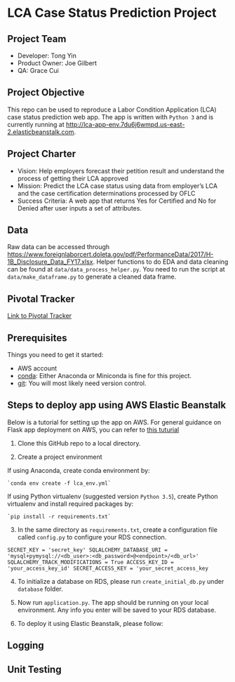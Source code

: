 # LCA Case Status Prediction Project

## Project Team
* Developer: Tong Yin
* Product Owner: Joe Gilbert
* QA: Grace Cui

## Project Objective
This repo can be used to reproduce a Labor Condition Application (LCA) case status prediction web app. The app is written with `Python 3` and is currently running at http://lca-app-env.7du6j6wmpd.us-east-2.elasticbeanstalk.com.

## Project Charter

* Vision: Help employers forecast their petition result and understand the process of getting their LCA approved
* Mission: Predict the LCA case status using data from employer’s LCA and the case certification determinations processed by OFLC
* Success Criteria: A web app that returns Yes for Certified and No for Denied after user inputs a set of attributes.

## Data
Raw data can be accessed through https://www.foreignlaborcert.doleta.gov/pdf/PerformanceData/2017/H-1B_Disclosure_Data_FY17.xlsx. Helper functions to do EDA and data cleaning can be found at `data/data_process_helper.py`. You need to run the script at `data/make_dataframe.py` to generate a cleaned data frame.

## Pivotal Tracker
[Link to Pivotal Tracker](https://www.pivotaltracker.com/n/projects/2143075)

## Prerequisites
Things you need to get it started:
* AWS account
* [conda](https://anaconda.org/): Either Anaconda or Miniconda is fine for this project.
* [git](https://git-scm.com/): You will most likely need version control.

## Steps to deploy app using AWS Elastic Beanstalk
Below is a tutorial for setting up the app on AWS. For general guidance on Flask app deployment on AWS, 
you can refer to [this tuturial](https://medium.com/@rodkey/deploying-a-flask-application-on-aws-a72daba6bb80)

1. Clone this GitHub repo to a local directory. 

2. Create a project environment

If using Anaconda, create conda environment by:

    `conda env create -f lca_env.yml`

If using Python virtualenv (suggested version `Python 3.5`), create Python virtualenv and install required packages by:

    `pip install -r requirements.txt`

3. In the same directory as `requirements.txt`, create a configuration file called `config.py` to configure your RDS connection.

`SECRET_KEY = 'secret_key'
SQLALCHEMY_DATABASE_URI = 'mysql+pymysql://<db_user>:<db_password>@<endpoint>/<db_url>'
SQLALCHEMY_TRACK_MODIFICATIONS = True
ACCESS_KEY_ID = 'your_access_key_id'
SECRET_ACCESS_KEY = 'your_secret_access_key`

4. To initialize a database on RDS, please run `create_initial_db.py` under  `database` folder.

5. Now run `application.py`. The app should be running on your local environment. Any info you enter will be saved to your RDS database.

6. To deploy it using Elastic Beanstalk, please follow: 

## Logging


## Unit Testing
